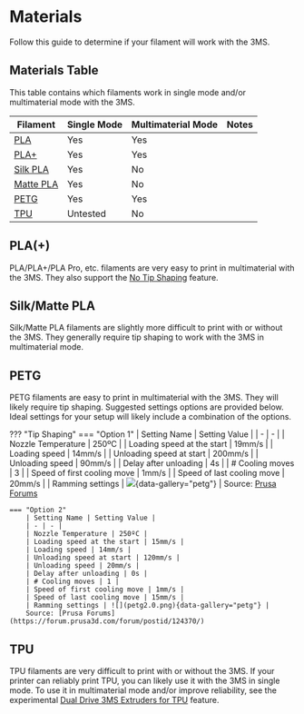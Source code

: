 # Materials

Follow this guide to determine if your filament will work with the 3MS.

## Materials Table

This table contains which filaments work in single mode and/or multimaterial mode with the 3MS.

| Filament | Single Mode | Multimaterial Mode | Notes |
| - | - | - | - |
| [PLA](#pla) | Yes | Yes | |
| [PLA+](#pla) | Yes | Yes | |
| [Silk PLA](#silkmatte-pla) | Yes | No | |
| [Matte PLA](#silkmatte-pla) | Yes | No | |
| [PETG](#petg) | Yes | Yes | |
| [TPU](#tpu) | Untested | No | |

## PLA(+)

PLA/PLA+/PLA Pro, etc. filaments are very easy to print in multimaterial with the 3MS. They also support the [No Tip Shaping](notip.md) feature.

## Silk/Matte PLA

Silk/Matte PLA filaments are slightly more difficult to print with or without the 3MS. They generally require tip shaping to work with the 3MS in multimaterial mode.

## PETG

PETG filaments are easy to print in multimaterial with the 3MS. They will likely require tip shaping. Suggested settings options are provided below. Ideal settings for your setup will likely include a combination of the options.

??? "Tip Shaping"
    === "Option 1"
        | Setting Name | Setting Value |
        | - | - |
        | Nozzle Temperature | 250ºC |
        | Loading speed at the start | 19mm/s |
        | Loading speed | 14mm/s |
        | Unloading speed at start | 200mm/s |
        | Unloading speed | 90mm/s |
        | Delay after unloading | 4s |
        | # Cooling moves | 3 |
        | Speed of first cooling move | 1mm/s |
        | Speed of last cooling move | 20mm/s |
        | Ramming settings | ![](petg1.0.png){data-gallery="petg"} |
        Source: [Prusa Forums](https://forum.prusa3d.com/forum/postid/382759/)

    === "Option 2"
        | Setting Name | Setting Value |
        | - | - |
        | Nozzle Temperature | 250ºC |
        | Loading speed at the start | 15mm/s |
        | Loading speed | 14mm/s |
        | Unloading speed at start | 120mm/s |
        | Unloading speed | 20mm/s |
        | Delay after unloading | 0s |
        | # Cooling moves | 1 |
        | Speed of first cooling move | 1mm/s |
        | Speed of last cooling move | 15mm/s |
        | Ramming settings | ![](petg2.0.png){data-gallery="petg"} |
        Source: [Prusa Forums](https://forum.prusa3d.com/forum/postid/124370/)

## TPU

TPU filaments are very difficult to print with or without the 3MS. If your printer can reliably print TPU, you can likely use it with the 3MS in single mode. To use it in multimaterial mode and/or improve reliability, see the experimental [Dual Drive 3MS Extruders for TPU](dualdrivetpu.md) feature.